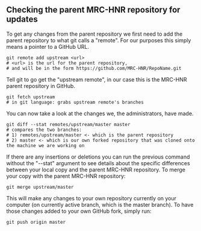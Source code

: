 Checking the parent MRC-HNR repository for updates
--------------------------------------------------

To get any changes from the parent repository we first need to add the parent repository to what git calls a "remote". For our purposes this simply means a pointer to a GitHub URL.

``` git
git remote add upstream <url>
# <url> is the url for the parent repository, 
# and will be in the form https://github.com/MRC-HNR/RepoName.git
```

Tell git to go get the "upstream remote", in our case this is the MRC-HNR parent repository in GitHub.

``` git
git fetch upstream
# in git language: grabs upstream remote's branches
```

You can now take a look at the changes we, the administrators, have made.

``` git
git diff --stat remotes/upstream/master master
# compares the two branches:
# 1) remotes/upstream/master <- which is the parent repository
# 2) master <- which is our own forked repository that was cloned onto the machine we are working on
```

If there are any insertions or deletions you can run the previous command without the "--stat" argument to see details about the specific differences between your local copy and the parent MRC-HNR repository. To merge your copy with the parent MRC-HNR repository:

``` git
git merge upstream/master
```

This will make any changes to your own repository currently on your computer (on currently active branch, which is the master branch). To have those changes added to your own GitHub fork, simply run:

``` git 
git push origin master
```
